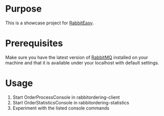 # Purpose

This is a showcase project for [RabbitEasy](https://github.com/zanox/rabbiteasy).

# Prerequisites

Make sure you have the latest version of [RabbitMQ](http://rabbitmq.com) installed on your machine and that it is available
under your localhost with default settings.

# Usage

1. Start OrderProcessConsole in rabbitordering-client
2. Start OrderStatisticsConsole in rabbitordering-statistics
3. Experiment with the listed console commands
